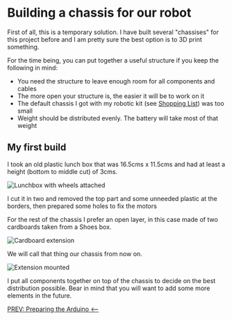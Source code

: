 # Building a chassis for our robot

First of all, this is a temporary solution. I have built several "chassises" for this project before and I am pretty sure the best option is to 3D print something.

For the time being, you can put together a useful structure if you keep the following in mind:

- You need the structure to leave enough room for all components and cables
- The more open your structure is, the easier it will be to work on it
- The default chassis I got with my robotic kit (see [Shopping List](./000_ShoppingList.md)) was too small
- Weight should be distributed evenly. The battery will take most of that weight

## My first build

I took an old plastic lunch box that was 16.5cms x 11.5cms and had at least a height (bottom to middle cut) of 3cms.

![Lunchbox with wheels attached](../img/chassis_lunchbox_1.jpg)

I cut it in two and removed the top part and some unneeded plastic at the borders, then prepared some holes to fix the motors

For the rest of the chassis I prefer an open layer, in this case made of two cardboards taken from a Shoes box.

![Cardboard extension](../img/chassis_cardboard.jpg)

We will call that thing our chassis from now on.

![Extension mounted](../img/chassis_cardboard_mounted.jpg)

I put all components together on top of the chassis to decide on the best distribution possible. Bear in mind that you will want to add some more elements in the future.

[PREV: Preparing the Arduino <--](003_Arduino.md)
